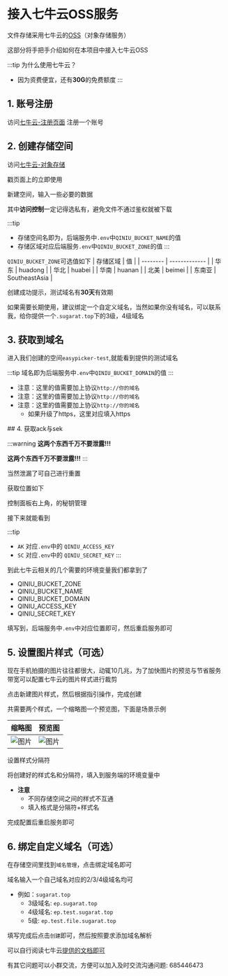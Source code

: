 # 接入七牛云OSS服务

文件存储采用七牛云的[OSS](https://www.qiniu.com/products/kodo)（对象存储服务）

这部分将手把手介绍如何在本项目中接入七牛云OSS

:::tip 为什么使用七牛云？
* 因为资费便宜，还有**30G**的免费额度
:::


## 1. 账号注册
访问[七牛云-注册页面](https://portal.qiniu.com/signup?redirect_url=https:~2F~2Fwww.qiniu.com~2Fproducts~2Fkodo) 注册一个账号

## 2. 创建存储空间
访问[七牛云-对象存储](https://www.qiniu.com/products/kodo)

戳页面上的立即使用

<Picture src="https://img.cdn.sugarat.top/mdImg/MTY0NzU2OTQ5MzAyNg==647569493026" />

新建空间，输入一些必要的数据

<Picture src="https://img.cdn.sugarat.top/mdImg/MTY0NzU2OTYwOTY3Nw==647569609677" />

其中**访问控制**一定记得选私有，避免文件不通过鉴权就被下载

:::tip
* 存储空间名即为，后端服务中`.env`中`QINIU_BUCKET_NAME`的值
* 存储区域对应后端服务`.env`中`QINIU_BUCKET_ZONE`的值
:::

`QINIU_BUCKET_ZONE`可选值如下
| 存储区域 | 值            |
| -------- | ------------- |
| 华东     | huadong       |
| 华北     | huabei        |
| 华南     | huanan        |
| 北美     | beimei        |
| 东南亚   | SoutheastAsia |

创建成功提示，测试域名有**30天**有效期

<Picture src="https://img.cdn.sugarat.top/mdImg/MTY0NzU2OTc1ODczNA==647569758734" />

如果需要长期使用，建议绑定一个自定义域名，当然如果你没有域名，可以联系我，给你提供一个`.sugarat.top`下的3级，4级域名

## 3. 获取到域名
进入我们创建的空间`easypicker-test`,就能看到提供的测试域名

<Picture src="https://img.cdn.sugarat.top/mdImg/MTY0NzU2OTk3NjcwMQ==647569976702" />

:::tip
域名即为后端服务中`.env`中`QINIU_BUCKET_DOMAIN`的值
:::

* 注意：这里的值需要加上协议`http://你的域名`
* 注意：这里的值需要加上协议`http://你的域名`
* 注意：这里的值需要加上协议`http://你的域名`
  * 如果升级了https，这里对应填入https

<Picture src="https://img.cdn.sugarat.top/mdImg/MTY0Nzc0NTM4MzMzOQ==647745383339" />
## 4. 获取ack与sek

:::warning
**这两个东西千万不要泄露!!!**

**这两个东西千万不要泄露!!!**
:::

当然泄漏了可自己进行重置

获取位置如下

控制面板右上角，的秘钥管理

<Picture src="https://img.cdn.sugarat.top/mdImg/MTY0NzU3MDI3MDQwMw==647570270403" />

接下来就能看到

<Picture src="https://img.cdn.sugarat.top/mdImg/MTY0NzU3MDM1MTUxOA==647570351518" />


:::tip
* `AK` 对应`.env`中的 `QINIU_ACCESS_KEY`
* `SC` 对应`.env`中的 `QINIU_SECRET_KEY`
:::

到此七牛云相关的几个需要的环境变量我们都拿到了
* QINIU_BUCKET_ZONE
* QINIU_BUCKET_NAME
* QINIU_BUCKET_DOMAIN
* QINIU_ACCESS_KEY
* QINIU_SECRET_KEY
  
填写到，后端服务中`.env`中对应位置即可，然后重启服务即可

## 5. 设置图片样式（可选）
现在手机拍摄的图片往往都很大，动辄10几兆，为了加快图片的预览与节省服务带宽可以配置七牛云的图片样式进行裁剪

<Picture src="https://img.cdn.sugarat.top/mdImg/MTY0OTkwMTE5NDY5Mw==649901194693" />

点击新建图片样式，然后根据指引操作，完成创建

共需要两个样式，一个缩略图一个预览图，下面是场景示例

| 缩略图                                                                      | 预览图                                                                      |
| --------------------------------------------------------------------------- | --------------------------------------------------------------------------- |
| ![图片](https://img.cdn.sugarat.top/mdImg/MTY0OTkwMTMyOTI3Ng==649901329276) | ![图片](https://img.cdn.sugarat.top/mdImg/MTY0OTkwMTM0ODcwOA==649901348708) |


设置样式分隔符

<Picture src="https://img.cdn.sugarat.top/mdImg/MTY0OTkwMTc1MzA1OQ==649901753059" />


将创建好的样式名和分隔符，填入到服务端的环境变量中
* **注意**
  * 不同存储空间之间的样式不互通
  * 填入格式是分隔符+样式名

<Picture src="https://img.cdn.sugarat.top/mdImg/MTY0OTkwMTgwOTI3NQ==649901809275" />

完成配置后重启服务即可
## 6. 绑定自定义域名（可选）
在存储空间里找到`域名管理`，点击绑定域名即可

<Picture src="https://img.cdn.sugarat.top/mdImg/MTY0NzY5NDUwNTkzNw==647694505937" />


域名输入一个自己域名对应的2/3/4级域名均可
* 例如：`sugarat.top`
  * 3级域名: `ep.sugarat.top`
  * 4级域名: `ep.test.sugarat.top`
  * 5级: `ep.test.file.sugarat.top`

<Picture src="https://img.cdn.sugarat.top/mdImg/MTY0Nzc1MjY5ODk5NA==647752698994" />

填写完成后点击`创建`即可，然后按照要求添加域名解析

可以自行阅读七牛云[提供的文档即可](https://developer.qiniu.com/kodo/8527/kodo-domain-name-management)

有其它问题可以小群交流，方便可以加入及时交流沟通问题: 685446473

<Picture src="https://img.cdn.sugarat.top/mdImg/MTY0Nzc1MjI3MzUwMw==647752273503" />